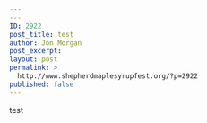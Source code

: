 ```yaml
---
---
ID: 2922
post_title: test
author: Jon Morgan
post_excerpt:
layout: post
permalink: >
  http://www.shepherdmaplesyrupfest.org/?p=2922
published: false
---
```

<p>test</p>